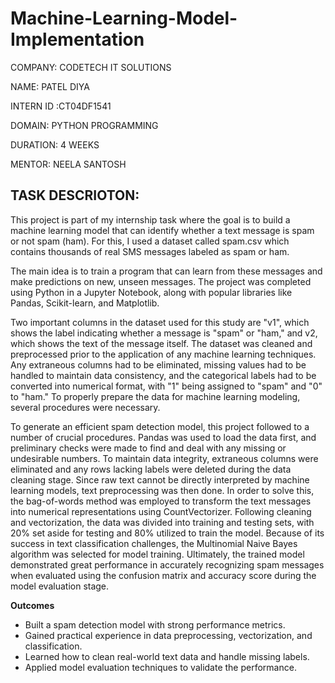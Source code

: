 # Machine-Learning-Model-Implementation

COMPANY: CODETECH IT SOLUTIONS

NAME: PATEL DIYA 

INTERN ID :CT04DF1541

DOMAIN: PYTHON PROGRAMMING

DURATION: 4 WEEKS

MENTOR: NEELA SANTOSH

## TASK DESCRIOTON:

This project is part of my internship task where the goal is to build a machine learning model that can identify whether a text message is spam or not spam (ham). For this, I used a dataset called spam.csv which contains thousands of real SMS messages labeled as spam or ham.

The main idea is to train a program that can learn from these messages and make predictions on new, unseen messages. The project was completed using Python in a Jupyter Notebook, along with popular libraries like Pandas, Scikit-learn, and Matplotlib.

Two important columns in the dataset used for this study are "v1", which shows the label indicating whether a message is "spam" or "ham," and v2, which shows the text of the message itself.  The dataset was cleaned and preprocessed prior to the application of any machine learning techniques.  Any extraneous columns had to be eliminated, missing values had to be handled to maintain data consistency, and the categorical labels had to be converted into numerical format, with "1" being assigned to "spam" and "0" to "ham."  To properly prepare the data for machine learning modeling, several procedures were necessary.

To generate an efficient spam detection model, this project followed to a number of crucial procedures. Pandas was used to load the data first, and preliminary checks were made to find and deal with any missing or undesirable numbers.  To maintain data integrity, extraneous columns were eliminated and any rows lacking labels were deleted during the data cleaning stage.  Since raw text cannot be directly interpreted by machine learning models, text preprocessing was then done. In order to solve this, the bag-of-words method was employed to transform the text messages into numerical representations using CountVectorizer. Following cleaning and vectorization, the data was divided into training and testing sets, with 20% set aside for testing and 80% utilized to train the model. Because of its success in text classification challenges, the Multinomial Naive Bayes algorithm was selected for model training.  Ultimately, the trained model demonstrated great performance in accurately recognizing spam messages when evaluated using the confusion matrix and accuracy score during the model evaluation stage.

**Outcomes**
- Built a spam detection model with strong performance metrics.
- Gained practical experience in data preprocessing, vectorization, and classification.
- Learned how to clean real-world text data and handle missing labels.
- Applied model evaluation techniques to validate the performance.
